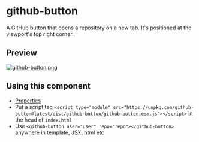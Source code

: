 # github-button

A GitHub button that opens a repository on a new tab. It's positioned at the viewport's top right corner.

## Preview

[![github-button.png](https://i.postimg.cc/k5X0nvTk/github-button.png)](https://postimg.cc/MnNP5V2D)

## Using this component

- [Properties](/src/components/github-button/readme.md)
- Put a script tag `<script type="module" src="https://unpkg.com/github-button@latest/dist/github-button/github-button.esm.js"></script>` in the head of `index.html`
- Use `<github-button user="user" repo="repo"></github-button>` anywhere in template, JSX, html etc
